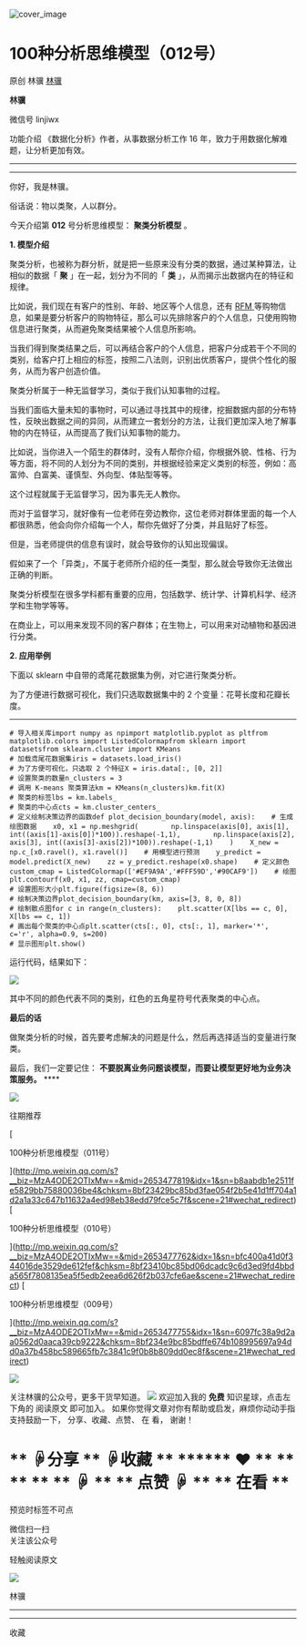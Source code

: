 ![cover_image](https://mmbiz.qlogo.cn/mmbiz_jpg/giaycic3UNwo3qINDjrxAvTZib5lcficTGibwXFqeplDyeNPG31UVLV6Pm6qzDibVcn8S5Bc7Ebcko3dKQ9JApzdYEpA/0?wx_fmt=jpeg)

#  100种分析思维模型（012号）

原创  林骥  [ 林骥 ](javascript:void\(0\);)

**林骥**

微信号  linjiwx

功能介绍  《数据化分析》作者，从事数据分析工作 16 年，致力于用数据化解难题，让分析更加有效。

__ __

__ _ _ _ _

你好，我是林骥。

俗话说：物以类聚，人以群分。

今天介绍第 **012** 号分析思维模型： **聚类分析模型** 。

**1\. 模型介绍**

聚类分析，也被称为群分析，就是把一些原来没有分类的数据，通过某种算法，让相似的数据「 **聚** 」在一起，划分为不同的「 **类**
」，从而揭示出数据内在的特征和规律。

比如说，我们现在有客户的性别、年龄、地区等个人信息，还有 [ RFM
](https://mp.weixin.qq.com/s?__biz=MzA4ODE2OTIxMw==&mid=2653477360&idx=1&sn=be2c4457318600fd9b5702c061c63672&scene=21#wechat_redirect
"RFM") 等购物信息，如果是要分析客户的购物特征，那么可以先排除客户的个人信息，只使用购物信息进行聚类，从而避免聚类结果被个人信息所影响。

当我们得到聚类结果之后，可以再结合客户的个人信息，把客户分成若干个不同的类别，给客户打上相应的标签，按照二八法则，识别出优质客户，提供个性化的服务，从而为客户创造价值。

聚类分析属于一种无监督学习，类似于我们认知事物的过程。

当我们面临大量未知的事物时，可以通过寻找其中的规律，挖掘数据内部的分布特性，反映出数据之间的异同，从而建立一套划分的方法，让我们更加深入地了解事物的内在特征，从而提高了我们认知事物的能力。

比如说，当你进入一个陌生的群体时，没有人帮你介绍，你根据外貌、性格、行为等方面，将不同的人划分为不同的类别，并根据经验来定义类别的标签，例如：高富帅、白富美、谨慎型、外向型、体贴型等等。

这个过程就属于无监督学习，因为事先无人教你。

而对于监督学习，就好像有一位老师在旁边教你，这位老师对群体里面的每一个人都很熟悉，他会向你介绍每一个人，帮你先做好了分类，并且贴好了标签。

但是，当老师提供的信息有误时，就会导致你的认知出现偏误。

假如来了一个「异类」，不属于老师所介绍的任一类型，那么就会导致你无法做出正确的判断。

聚类分析模型在很多学科都有重要的应用，包括数学、统计学、计算机科学、经济学和生物学等等。

在商业上，可以用来发现不同的客户群体；在生物上，可以用来对动植物和基因进行分类。

**2\. 应用举例**

下面以 sklearn 中自带的鸢尾花数据集为例，对它进行聚类分析。

为了方便进行数据可视化，我们只选取数据集中的 2 个变量：花萼长度和花瓣长度。

  *   *   *   *   *   *   *   *   *   *   *   *   *   *   *   *   *   *   *   *   *   *   *   *   *   *   *   *   *   *   *   *   *   *   *   *   *   *   *   *   *   *   *   *   *   *   *   *   *   *   *   *   *   *   *   *   * 

    
    
    # 导入相关库import numpy as npimport matplotlib.pyplot as pltfrom matplotlib.colors import ListedColormapfrom sklearn import datasetsfrom sklearn.cluster import KMeans  
    # 加载鸢尾花数据集iris = datasets.load_iris()  
    # 为了方便可视化，只选取 2 个特征X = iris.data[:, [0, 2]]  
    # 设置聚类的数量n_clusters = 3  
    # 调用 K-means 聚类算法km = KMeans(n_clusters)km.fit(X)  
    # 聚类的标签lbs = km.labels_  
    # 聚类的中心点cts = km.cluster_centers_  
    # 定义绘制决策边界的函数def plot_decision_boundary(model, axis):    # 生成绘图数据    x0, x1 = np.meshgrid(        np.linspace(axis[0], axis[1], int((axis[1]-axis[0])*100)).reshape(-1,1),        np.linspace(axis[2], axis[3], int((axis[3]-axis[2])*100)).reshape(-1,1)    )    X_new = np.c_[x0.ravel(), x1.ravel()]    # 用模型进行预测    y_predict = model.predict(X_new)    zz = y_predict.reshape(x0.shape)    # 定义颜色    custom_cmap = ListedColormap(['#EF9A9A','#FFF59D','#90CAF9'])    # 绘图    plt.contourf(x0, x1, zz, cmap=custom_cmap)   
    # 设置图形大小plt.figure(figsize=(8, 6))  
    # 绘制决策边界plot_decision_boundary(km, axis=[3, 8, 0, 8])  
    # 绘制散点图for c in range(n_clusters):    plt.scatter(X[lbs == c, 0], X[lbs == c, 1])  
    # 画出每个聚类的中心点plt.scatter(cts[:, 0], cts[:, 1], marker='*', c='r', alpha=0.9, s=200)  
    # 显示图形plt.show()

运行代码，结果如下：

![](https://mmbiz.qpic.cn/mmbiz_jpg/giaycic3UNwo0c2xTbl0MdLpOYqGR1sOVm8uHD8HrCcT6qF3lWS68wto5CB2wiaAFy0buErGwWAGhc4rhicGpzyVrw/640?wx_fmt=jpeg)

其中不同的颜色代表不同的类别，红色的五角星符号代表聚类的中心点。

**最后的话**

做聚类分析的时候，首先要考虑解决的问题是什么，然后再选择适当的变量进行聚类。

最后，我们一定要记住： **不要脱离业务问题谈模型，而要让模型更好地为业务决策服务。** ****

![](https://mmbiz.qpic.cn/mmbiz_gif/n0NOdjkypXiccrnz7SvRYPwwblnYyZU2xHfzEt8V1LXPK6ibrQ9BaQ2YH7ZFx3CbYkgXbZeuPUc6PNrA57Fu2y8Q/640?wx_fmt=gif)

  

往期推荐

[

100种分析思维模型（011号）

](http://mp.weixin.qq.com/s?__biz=MzA4ODE2OTIxMw==&mid=2653477819&idx=1&sn=b8aabdb1e2511fe5829bb75880036be4&chksm=8bf23429bc85bd3fae054f2b5e41d1ff704a1d2a1a33c647b11632a4ed98eb38edd79fce5c7f&scene=21#wechat_redirect)
[

100种分析思维模型（010号）

](http://mp.weixin.qq.com/s?__biz=MzA4ODE2OTIxMw==&mid=2653477762&idx=1&sn=bfc400a41d0f344016de3529de612fef&chksm=8bf23410bc85bd06dcadc9c6d3ed9fd4bbda565f7808135ea5f5edb2eea6d626f2b037cfe6ae&scene=21#wechat_redirect)
[

100种分析思维模型（009号）

](http://mp.weixin.qq.com/s?__biz=MzA4ODE2OTIxMw==&mid=2653477755&idx=1&sn=6097fc38a9d2aa0562d0aaca39cb9222&chksm=8bf234e9bc85bdffe674b108995697a94dd0a37b458bc589665fb7c3841c9f0b8b809dd0ec8f&scene=21#wechat_redirect)

  

![](https://mmbiz.qpic.cn/mmbiz_png/iaOib7ro3AqzmN91fpfXS59xeURluqkMibVtr0e3xHBVBO500PJCI3ZftE81I2WiaClictvjqLE91j0mkUibSBXr1yug/640?wx_fmt=png)

关注林骥的公众号，更多干货早知道。
![](https://mmbiz.qpic.cn/mmbiz_png/giaycic3UNwo0IvXVY910XS9h5qCC6kuVt2ZPOUWUib2SrDxeYP8iawPXDOIDzPb0dUgtXtOj30gB0QqnxAM6iaEehw/640?wx_fmt=png)
欢迎加入我的  **免费** 知识星球，点击左下角的  阅读原文  即可加入。  如果你觉得文章对你有帮助或启发，麻烦你动动手指支持鼓励一下，
分享、收藏、点赞、  在  看，  谢谢！

#  ** ☟分享  ** ☟收藏  ** ****** ❤  ** ** ** ** ** ☟  ** ** 点赞 ☟  ** ** 在看  **

预览时标签不可点

微信扫一扫  
关注该公众号



轻触阅读原文

![](http://mmbiz.qpic.cn/mmbiz_png/giaycic3UNwo3rBmMJ1emiaHxRCj3Om1wuZZCsgHvFSR3sVQrPsicIlRiaGUicJD8KCZibrmu0FzGBc6aBzfBz3HLIeDA/0?wx_fmt=png)

林骥







****



****



  收藏

